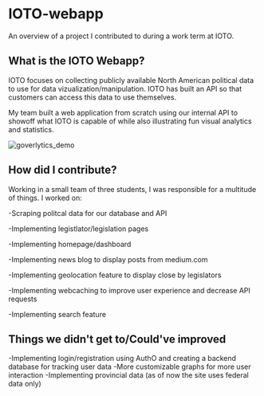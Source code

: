 # IOTO-webapp
An overview of a project I contributed to during a work term at IOTO.

## What is the IOTO Webapp?
IOTO focuses on collecting publicly available North American political data to use for data vizualization/manipulation. IOTO has built an API so that customers can access this data to use themselves.

My team built a web application from scratch using our internal API to showoff what IOTO is capable of while also illustrating fun visual analytics and statistics. 

![goverlytics_demo](https://media.giphy.com/media/dCPma1n5k6Zo5koisz/giphy.gif)

## How did I contribute?
Working in a small team of three students, I was responsible for a multitude of things. I worked on:

-Scraping politcal data for our database and API

-Implementing legistlator/legislation pages

-Implementing homepage/dashboard

-Implementing news blog to display posts from medium.com

-Implementing geolocation feature to display close by legislators

-Implementing webcaching to improve user experience and decrease API requests

-Implementing search feature

## Things we didn't get to/Could've improved
-Implementing login/registration using AuthO and creating a backend database for tracking user data
-More customizable graphs for more user interaction
-Implementing provincial data (as of now the site uses federal data only)
